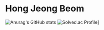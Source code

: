 # Hong Jeong Beom

![Anurag's GitHub stats](https://github-readme-stats.vercel.app/api?username=hjeongb0320&show_icons=true&theme=radical)
![Solved.ac Profile](http://mazassumnida.wtf/api/v2/generate_badge?boj=137_910)]

<!--

**hjeongb0320/hjeongb0320** is a ✨ _special_ ✨ repository because its `README.md` (this file) appears on your GitHub profile.

Here are some ideas to get you started:

- 🔭 I’m currently working on ...
- 🌱 I’m currently learning ...
- 👯 I’m looking to collaborate on ...
- 🤔 I’m looking for help with ...
- 💬 Ask me about ...
- 📫 How to reach me: ...
- 😄 Pronouns: ...
- ⚡ Fun fact: ...
-->

